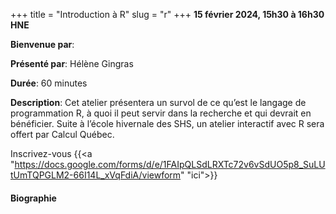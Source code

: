 +++
title = "Introduction à R"
slug = "r"
+++
**15 février 2024, 15h30 à 16h30 HNE**

**Bienvenue par**: 

**Présenté par**: Hélène Gingras

**Durée**: 60 minutes

**Description**: Cet atelier présentera un survol de ce qu’est le langage de programmation R, à quoi il peut
servir dans la recherche et qui devrait en bénéficier. Suite à l’école hivernale des SHS, un atelier
interactif avec R sera offert par Calcul Québec.

Inscrivez-vous {{<a "https://docs.google.com/forms/d/e/1FAIpQLSdLRXTc72v6vSdUO5p8_SuLUtUmTQPGLM2-66I14L_xVqFdiA/viewform" "ici">}}

<!-- Le même séminaire [en français](/template). -->

#### Biographie
